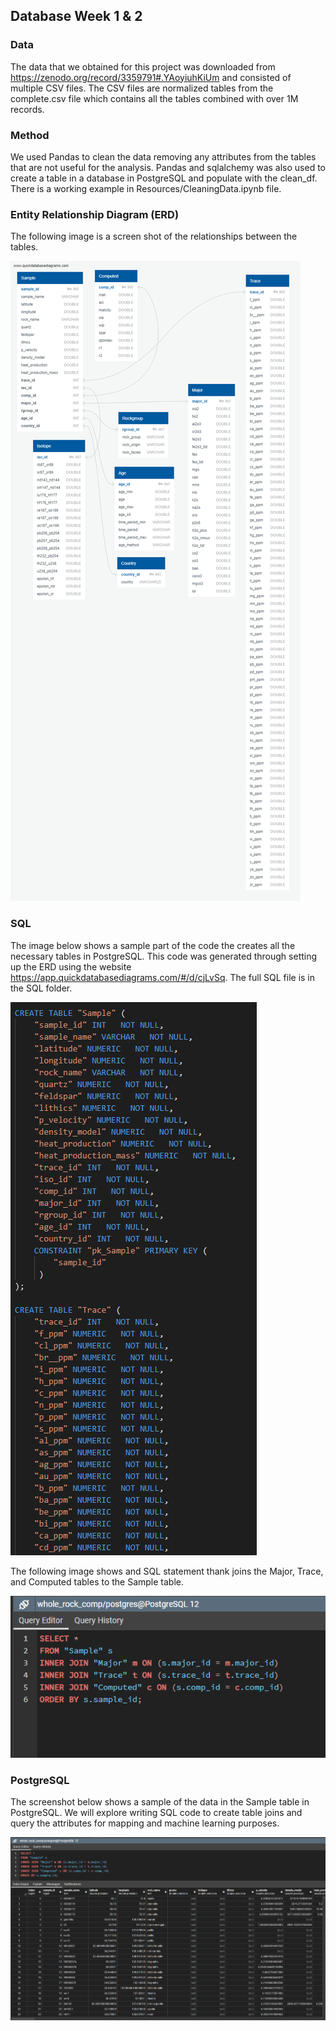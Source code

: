 
## Database Week 1 & 2

### Data

The data that we obtained for this project was downloaded from
https://zenodo.org/record/3359791#.YAoyiuhKiUm and consisted of multiple CSV files. The CSV files are normalized tables from the complete.csv file which contains all the tables combined with over 1M
records.

### Method

We used Pandas to clean the data removing any attributes from the tables that are not useful for the analysis. Pandas and sqlalchemy was also used to create a table in a database in PostgreSQL and populate with the clean_df. There is a working example in Resources/CleaningData.ipynb file.

### Entity Relationship Diagram (ERD)

The following image is a screen shot of the relationships between the tables.

![ERD:](Resources/ERD_DB.png)

### SQL

The image below shows a sample part of the code the creates all the necessary tables in PostgreSQL. This code was generated through setting up the ERD using the website https://app.quickdatabasediagrams.com/#/d/cjLvSq. The full SQL file is in the SQL folder.

![SQL:](Resources/CreateTable_SQL.png)

The following image shows and SQL statement thank joins the Major, Trace, and Computed tables to the Sample table.

![Table Joins:](Resources/TableJoin.png)

### PostgreSQL

The screenshot below shows a sample of the data in the Sample table in PostgreSQL. We will explore writing SQL code to create table joins and query the attributes for mapping and machine learning purposes.

![PostgreSQL:](Resources/PostgreSQL.png)
